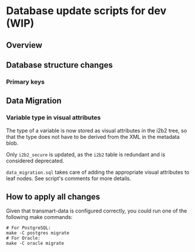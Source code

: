 Database update scripts for dev (WIP)
========================================

Overview
--------

## Database structure changes


### Primary keys


## Data Migration

### Variable type in visual attributes

The type of a variable is now stored as visual attributes in the i2b2 tree,
so that the type does not have to be derived from the XML in the metadata blob.

Only `i2b2_secure` is updated, as the `i2b2` table is redundant and is considered deprecated.

`data_migration.sql` takes care of adding the appropriate visual attributes to leaf nodes.
See script's comments for more details.


How to apply all changes
------------------------

Given that transmart-data is configured correctly, you could run one of the following make commands:
    
    # For PostgreSQL:
    make -C postgres migrate
    # For Oracle:
    make -C oracle migrate
    
